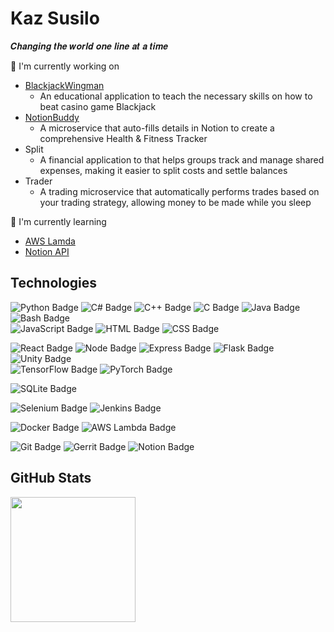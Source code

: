 # Kaz Susilo 
𝑪𝒉𝒂𝒏𝒈𝒊𝒏𝒈 𝒕𝒉𝒆 𝒘𝒐𝒓𝒍𝒅 𝒐𝒏𝒆 𝒍𝒊𝒏𝒆 𝒂𝒕 𝒂 𝒕𝒊𝒎𝒆

🔭 I'm currently working on
* [BlackjackWingman](https://github.com/KazSusilo/BlackjackWingman)
  * An educational application to teach the necessary skills on how to beat casino game Blackjack
* [NotionBuddy](https://github.com/KazSusilo/NotionBuddy)
  * A microservice that auto-fills details in Notion to create a comprehensive Health & Fitness Tracker
* Split
  * A financial application to that helps groups track and manage shared expenses, making it easier to split costs and settle balances
* Trader
  * A trading microservice that automatically performs trades based on your trading strategy, allowing money to be made while you sleep

🌱 I'm currently learning
* [AWS Lamda](https://aws.amazon.com/pm/lambda/)
* [Notion API](https://developers.notion.com/)

## Technologies
![Python Badge](https://img.shields.io/badge/python-3776AB?style=for-the-badge&logo=python&logoColor=3776AB&labelColor=20232a)
![C# Badge](https://img.shields.io/badge/C%23-A179DC?style=for-the-badge&logo=unity&logoColor=ffffff&labelColor=20232a)
![C++ Badge](https://img.shields.io/badge/c%2B%2B-00599C?style=for-the-badge&logo=c%2B%2B&logoColor=00599C&labelColor=20232a)
![C Badge](https://img.shields.io/badge/c-00599C?style=for-the-badge&logo=c&logoColor=00599C&labelColor=20232a)
![Java Badge](https://img.shields.io/badge/Java-ED8B00?style=for-the-badge&logo=openjdk&logoColor=ED8B00&labelColor=20232a)
![Bash Badge](https://img.shields.io/badge/bash-4EAA25?style=for-the-badge&logo=gnubash&logoColor=4EAA25&labelColor=20232a)
<br>
![JavaScript Badge](https://img.shields.io/badge/JavaScript-F7DF1E?style=for-the-badge&logo=javascript&logoColor=F7DF1E&labelColor=20232a)
![HTML Badge](https://img.shields.io/badge/html-E34F26?style=for-the-badge&logo=html5&logoColor=E34F26&labelColor=20232a)
![CSS Badge](https://img.shields.io/badge/css-1572B6?style=for-the-badge&logo=css3&logoColor=1572B6&labelColor=20232a)

![React Badge](https://img.shields.io/badge/React-61DAFB?style=for-the-badge&logo=react&logoColor=61DAFB&labelColor=20232a)
![Node Badge](https://img.shields.io/badge/node-5FA04E?style=for-the-badge&logo=nodedotjs&logoColor=5FA04E&labelColor=20232a)
![Express Badge](https://img.shields.io/badge/express-CCCCCC?style=for-the-badge&logo=express&logoColor=FFFFFF&labelColor=20232a)
![Flask Badge](https://img.shields.io/badge/flask-CCCCCC?style=for-the-badge&logo=flask&logoColor=FFFFFF&labelColor=20232a)
![Unity Badge](https://img.shields.io/badge/Unity-CCCCCC?style=for-the-badge&logo=unity&logoColor=FFFFFF&labelColor=20232a)
<br>
![TensorFlow Badge](https://img.shields.io/badge/tensorflow-FF6F00?style=for-the-badge&logo=tensorflow&logoColor=FF6F00&labelColor=20232a)
![PyTorch Badge](https://img.shields.io/badge/pytorch-EE4C2C?style=for-the-badge&logo=pytorch&logoColor=EE4C2C&labelColor=20232a)

![SQLite Badge](https://img.shields.io/badge/sqlite-003B57?style=for-the-badge&logo=sqlite&logoColor=003B57&labelColor=20232a)

![Selenium Badge](https://img.shields.io/badge/selenium-43B02A?style=for-the-badge&logo=selenium&logoColor=43B02A&labelColor=20232a)
![Jenkins Badge](https://img.shields.io/badge/jenkins-D24939?style=for-the-badge&logo=jenkins&logoColor=D24939&labelColor=20232a)

![Docker Badge](https://img.shields.io/badge/docker-2496ED?style=for-the-badge&logo=docker&logoColor=2496ED&labelColor=20232a)
![AWS Lambda Badge](https://img.shields.io/badge/aws%20lambda-FF9900?style=for-the-badge&logo=awslambda&logoColor=FF9900&labelColor=20232a)

![Git Badge](https://img.shields.io/badge/git-F05032?style=for-the-badge&logo=git&logoColor=F05032&labelColor=20232a)
![Gerrit Badge](https://img.shields.io/badge/gerrit-CCCCCC?style=for-the-badge&logo=GERRIT&logoColor=EEEEEE&labelColor=20232a)
![Notion Badge](https://img.shields.io/badge/notion-CCCCCC?style=for-the-badge&logo=notion&logoColor=FFFFFF&labelColor=20232a)

## GitHub Stats
<a name="GitHubStreakStats">
  <img height=200 align="center" src="https://github-readme-streak-stats-nu-two.vercel.app?user=KazSusilo&theme=transparent&date_format=%5BY%20%5DM%20j&exclude_days=Sun%2CSat&fire=8058AC&ring=8058AC&sideNums=8058AC&currStreakNum=A083C9&currStreakLabel=A083C9&sideLabels=968AEC&dates=B3AAEB&excludeDaysLabel=B3AAEB&border=A79CEA&stroke=A79CEA" />
</a>

